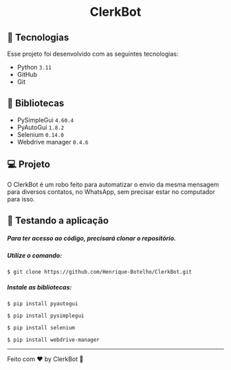 <h1 align="center">
ClerkBot
</h1>

## 🚀 Tecnologias

Esse projeto foi desenvolvido com as seguintes tecnologias:

- Python   `3.11`
- GitHub
- Git

## 🔖 Bibliotecas

- PySimpleGui `4.60.4`
- PyAutoGui   `1.8.2`
- Selenium    `0.14.0`
- Webdrive manager  `0.4.6`
  

## 💻 Projeto

O ClerkBot é um robo feito para automatizar o envio da mesma mensagem para diversos contatos, no WhatsApp, sem precisar estar no computador para isso.

## :memo: Testando a aplicação

##### Para ter acesso ao código, precisará clonar o repositório.
##### Utilize o comando:

```
$ git clone https://github.com/Henrique-Botelho/ClerkBot.git
```

##### Instale as bibliotecas:

```
$ pip install pyautogui
```
```
$ pip install pysimplegui
```
```
$ pip install selenium
```
```
$ pip install webdrive-manager
```

---

Feito com ♥ by ClerkBot :wave:

 
